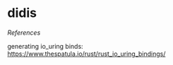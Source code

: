 # didis

*References*

generating io_uring binds: https://www.thespatula.io/rust/rust_io_uring_bindings/